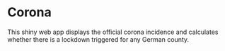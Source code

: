 # Corona

This shiny web app displays the official corona incidence and calculates whether there is a lockdown triggered for any German county.
